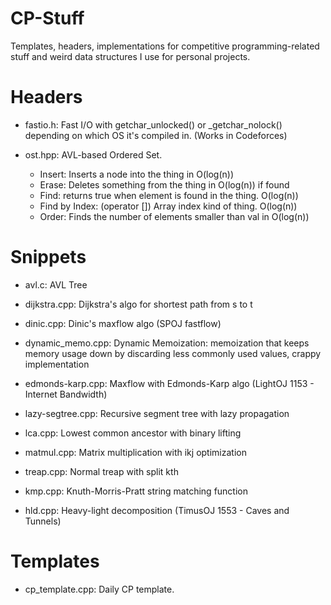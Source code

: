 # CP-Stuff
Templates, headers, implementations for competitive programming-related stuff and weird data structures I use for personal projects.


# Headers
- fastio.h: Fast I/O with getchar_unlocked() or \_getchar_nolock() depending on which OS it's compiled in. (Works in Codeforces)

- ost.hpp:	AVL-based Ordered Set.
  - Insert: Inserts a node into the thing in O(log(n))
  - Erase: Deletes something from the thing in O(log(n)) if found
  -	Find: returns true when element is found in the thing. O(log(n))
  -	Find by Index: (operator []) Array index kind of thing. O(log(n))
  -	Order: Finds the number of elements smaller than val in O(log(n))

# Snippets
- avl.c: AVL Tree

- dijkstra.cpp: Dijkstra's algo for shortest path from s to t

- dinic.cpp: Dinic's maxflow algo (SPOJ fastflow)

- dynamic_memo.cpp: Dynamic Memoization: memoization that keeps memory usage down by discarding less commonly used values, crappy implementation

- edmonds-karp.cpp: Maxflow with Edmonds-Karp algo (LightOJ 1153 - Internet Bandwidth)

- lazy-segtree.cpp: Recursive segment tree with lazy propagation

- lca.cpp: Lowest common ancestor with binary lifting

- matmul.cpp: Matrix multiplication with ikj optimization

- treap.cpp: Normal treap with split kth

- kmp.cpp: Knuth-Morris-Pratt string matching function

- hld.cpp: Heavy-light decomposition (TimusOJ 1553 - Caves and Tunnels)

# Templates

- cp_template.cpp: Daily CP template.
